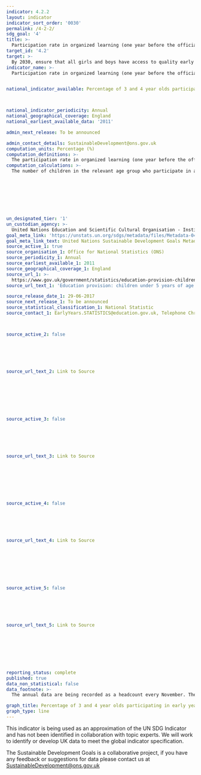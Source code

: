 ```yaml
---
indicator: 4.2.2
layout: indicator
indicator_sort_order: '0030'
permalink: /4-2-2/
sdg_goal: '4'
title: >-
  Participation rate in organized learning (one year before the official primary entry age), by sex
target_id: '4.2'
target: >-
  By 2030, ensure that all girls and boys have access to quality early childhood development, care and pre-primary education so that they are ready for primary education
indicator_name: >-
  Participation rate in organized learning (one year before the official primary entry age), by sex


national_indicator_available: Percentage of 3 and 4 year olds participating in early years education 



national_indicator_periodicity: Annual
national_geographical_coverage: England
national_earliest_available_data: '2011'

admin_next_release: To be announced

admin_contact_details: SustainableDevelopment@ons.gov.uk
computation_units: Percentage (%)
computation_definitions: >-
  The participation rate in organized learning (one year before the official primary entry age), by sex as defined as the percentage of children in the given age range who participate in one or more organized learning programme, including programmes which offer a combination of education and care. Participation in early childhood and in primary education are both included. The age range will vary by country depending on the official age for entry to primary education.
computation_calculations: >-
  The number of children in the relevant age group who participate in an organized learning programme is expressed as a percentage of the total population in the same age range.








un_designated_tier: '1'
un_custodian_agency: >-
  United Nations Education and Scientific Cultural Organisation - Institute of Statistics (UNESCO-UIS)
goal_meta_link: 'https://unstats.un.org/sdgs/metadata/files/Metadata-04-02-02.pdf '
goal_meta_link_text: United Nations Sustainable Development Goals Metadata (PDF 223 KB)
source_active_1: true
source_organisation_1: Office for National Statistics (ONS)
source_periodicity_1: Annual
source_earliest_available_1: 2011
source_geographical_coverage_1: England
source_url_1: >-
  https://www.gov.uk/government/statistics/education-provision-children-under-5-years-of-age-january-2017
source_url_text_1: 'Education provision: children under 5 years of age'

source_release_date_1: 29-06-2017
source_next_release_1: To be announced
source_statistical_classification_1: National Statistic
source_contact_1: EarlyYears.STATISTICS@education.gov.uk, Telephone Chris Noble, 01325 340 688



source_active_2: false






source_url_text_2: Link to Source








source_active_3: false






source_url_text_3: Link to Source








source_active_4: false






source_url_text_4: Link to Source








source_active_5: false






source_url_text_5: Link to Source








reporting_status: complete
published: true
data_non_statistical: false
data_footnote: >-
  The annual data are being recorded as a headcount every November. The date on the X axis is the year of the headcount

graph_title: Percentage of 3 and 4 year olds participating in early years education
graph_type: line
---
```

This indicator is being used as an approximation of the UN SDG Indicator and has not been identified in collaboration with topic experts. We will work to identify or develop UK data to meet the global indicator specification.
  
The Sustainable Development Goals is a collaborative project, if you have any feedback or suggestions for data please contact us at <SustainableDevelopment@ons.gov.uk>


